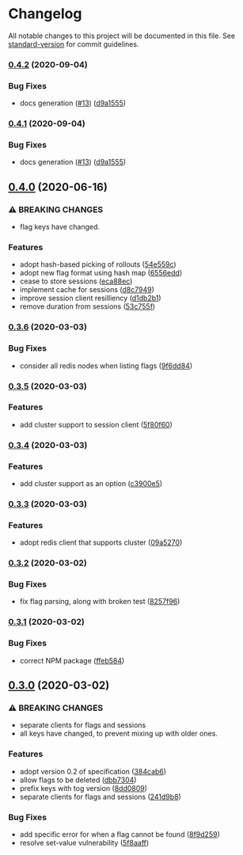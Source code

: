 # Changelog

All notable changes to this project will be documented in this file. See [standard-version](https://github.com/conventional-changelog/standard-version) for commit guidelines.

### [0.4.2](https://github.com/escaletech/tog-node/compare/v0.4.0...v0.4.2) (2020-09-04)


### Bug Fixes

* docs generation ([#13](https://github.com/escaletech/tog-node/issues/13)) ([d9a1555](https://github.com/escaletech/tog-node/commit/d9a15556e4cbf3eb4d525771b40abe33aa5c8268))

### [0.4.1](https://github.com/escaletech/tog-node/compare/v0.4.0...v0.4.1) (2020-09-04)


### Bug Fixes

* docs generation ([#13](https://github.com/escaletech/tog-node/issues/13)) ([d9a1555](https://github.com/escaletech/tog-node/commit/d9a15556e4cbf3eb4d525771b40abe33aa5c8268))

## [0.4.0](https://github.com/escaletech/tog-node/compare/v0.3.6...v0.4.0) (2020-06-16)


### ⚠ BREAKING CHANGES

* flag keys have changed.

### Features

* adopt hash-based picking of rollouts ([54e559c](https://github.com/escaletech/tog-node/commit/54e559c74e7f109536c2c1c36cac2915a303e21e))
* adopt new flag format using hash map ([6556edd](https://github.com/escaletech/tog-node/commit/6556eddb3a835748ef5492b6f41a8b2c9b24b336))
* cease to store sessions ([eca88ec](https://github.com/escaletech/tog-node/commit/eca88ecdc58db1c9a95e8ce31b23998f714d21b9))
* implement cache for sessions ([d8c7949](https://github.com/escaletech/tog-node/commit/d8c794998564e057911549d17ec3958f7e380c6a))
* improve session client resilliency ([d1db2b1](https://github.com/escaletech/tog-node/commit/d1db2b10a5617b7ca97c9db1d400aa2bdc62dd01))
* remove duration from sessions ([53c755f](https://github.com/escaletech/tog-node/commit/53c755f2972c9a67915a34715ded4009ccbb7d8a))

### [0.3.6](https://github.com/escaletech/tog-node/compare/v0.3.5...v0.3.6) (2020-03-03)


### Bug Fixes

* consider all redis nodes when listing flags ([9f6dd84](https://github.com/escaletech/tog-node/commit/9f6dd8452156edbe243f90499c3dd261739933ca))

### [0.3.5](https://github.com/escaletech/tog-node/compare/v0.3.4...v0.3.5) (2020-03-03)


### Features

* add cluster support to session client ([5f80f60](https://github.com/escaletech/tog-node/commit/5f80f6062e7fbcb04a6fe26c9ac29467a5471fe9))

### [0.3.4](https://github.com/escaletech/tog-node/compare/v0.3.3...v0.3.4) (2020-03-03)


### Features

* add cluster support as an option ([c3900e5](https://github.com/escaletech/tog-node/commit/c3900e55cf8f92a68a49f7ac3f9b5f8f4eae4175))

### [0.3.3](https://github.com/escaletech/tog-node/compare/v0.3.2...v0.3.3) (2020-03-03)


### Features

* adopt redis client that supports cluster ([09a5270](https://github.com/escaletech/tog-node/commit/09a5270eb521447099d396fcbff5cc4267fc5a4f))

### [0.3.2](https://github.com/escaletech/tog-node/compare/v0.3.1...v0.3.2) (2020-03-02)


### Bug Fixes

* fix flag parsing, along with broken test ([8257f96](https://github.com/escaletech/tog-node/commit/8257f962dddd26a76566e5f539c6a8b526425096))

### [0.3.1](https://github.com/escaletech/tog-node/compare/v0.3.0...v0.3.1) (2020-03-02)


### Bug Fixes

* correct NPM package ([ffeb584](https://github.com/escaletech/tog-node/commit/ffeb5840b0e95f1c5e2e18077c90e5900c93fcb9))

## [0.3.0](https://github.com/escaletech/tog-node/compare/v0.2.0...v0.3.0) (2020-03-02)


### ⚠ BREAKING CHANGES

* separate clients for flags and sessions
* all keys have changed, to prevent mixing up with
older ones.

### Features

* adopt version 0.2 of specification ([384cab6](https://github.com/escaletech/tog-node/commit/384cab6f28fe80a39207fe81c0a4d1afa13b4b4a))
* allow flags to be deleted ([dbb7304](https://github.com/escaletech/tog-node/commit/dbb73048bfa073af937e22066f8b0562b162e01b))
* prefix keys with tog version ([8dd0809](https://github.com/escaletech/tog-node/commit/8dd0809093dbacca5b8672de0480f82d3808ca8a))
* separate clients for flags and sessions ([241d9b8](https://github.com/escaletech/tog-node/commit/241d9b86c618ff8b3897a6671ab891095dde5d54))


### Bug Fixes

* add specific error for when a flag cannot be found ([8f9d259](https://github.com/escaletech/tog-node/commit/8f9d2599fedcc6b35012a32f3d2b053535ac430f))
* resolve set-value vulnerability ([5f8aaff](https://github.com/escaletech/tog-node/commit/5f8aaff6f633b1aac6d72cfe404bab1a3f5036f8))

